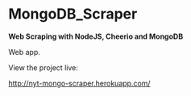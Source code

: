 # MongoDB_Scraper

**Web Scraping with NodeJS, Cheerio and MongoDB**

Web app.

View the project live:

http://nyt-mongo-scraper.herokuapp.com/
